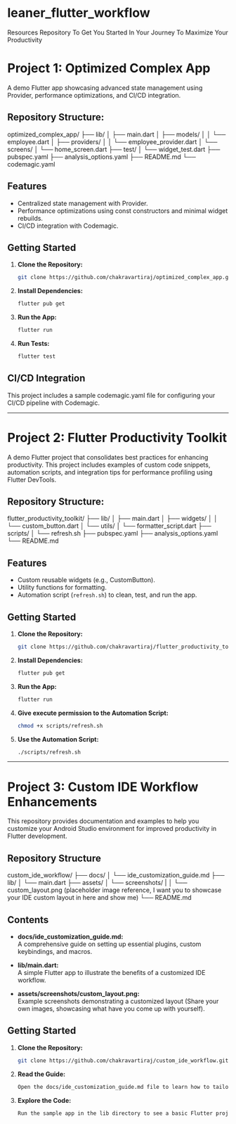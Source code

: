 # leaner_flutter_workflow
Resources Repository To Get You Started In Your Journey To Maximize Your Productivity

# Project 1: Optimized Complex App

A demo Flutter app showcasing advanced state management using Provider, performance optimizations, and CI/CD integration.

## Repository Structure:

optimized_complex_app/
├── lib/
│   ├── main.dart
│   ├── models/
│   │   └── employee.dart
│   ├── providers/
│   │   └── employee_provider.dart
│   └── screens/
│       └── home_screen.dart
├── test/
│   └── widget_test.dart
├── pubspec.yaml
├── analysis_options.yaml
├── README.md
└── codemagic.yaml

## Features

- Centralized state management with Provider.
- Performance optimizations using const constructors and minimal widget rebuilds.
- CI/CD integration with Codemagic.

## Getting Started

1. **Clone the Repository:**
   ``` bash
   git clone https://github.com/chakravartiraj/optimized_complex_app.git
2. **Install Dependencies:**
   ``` bash
   flutter pub get
3. **Run the App:**
   ``` bash
   flutter run
4. **Run Tests:**
   ``` bash
   flutter test

## CI/CD Integration
This project includes a sample codemagic.yaml file for configuring your CI/CD pipeline with Codemagic.

-----------------------------

# Project 2: Flutter Productivity Toolkit

A demo Flutter project that consolidates best practices for enhancing productivity. This project
includes examples of custom code snippets, automation scripts, and integration tips for performance
profiling using Flutter DevTools.

## Repository Structure:

flutter_productivity_toolkit/
├── lib/
│ ├── main.dart
│ ├── widgets/
│ │ └── custom_button.dart
│ └── utils/
│ └── formatter_script.dart
├── scripts/
│ └── refresh.sh
├── pubspec.yaml
├── analysis_options.yaml
└── README.md

## Features

- Custom reusable widgets (e.g., CustomButton).
- Utility functions for formatting.
- Automation script (`refresh.sh`) to clean, test, and run the app.

## Getting Started

1. **Clone the Repository:**
   ``` bash
   git clone https://github.com/chakravartiraj/flutter_productivity_toolkit.git

2. **Install Dependencies:**
   ``` bash
   flutter pub get

3. **Run the App:**
   ``` bash
   flutter run

4. **Give execute permission to the Automation Script:**
   ``` bash
   chmod +x scripts/refresh.sh

5. **Use the Automation Script:**
   ``` bash
   ./scripts/refresh.sh

----------------------------

# Project 3: Custom IDE Workflow Enhancements

This repository provides documentation and examples to help you customize your Android Studio environment for improved productivity in Flutter development.

## Repository Structure

custom_ide_workflow/ 
├── docs/ 
│ └── ide_customization_guide.md 
├── lib/ 
│ └── main.dart 
├── assets/ 
│ └── screenshots/ 
| │ └── custom_layout.png (placeholder image reference, I want you to showcase your IDE custom layout in here and show me) 
└── README.md

## Contents

- **docs/ide_customization_guide.md:**  
  A comprehensive guide on setting up essential plugins, custom keybindings, and macros.

- **lib/main.dart:**  
  A simple Flutter app to illustrate the benefits of a customized IDE workflow.

- **assets/screenshots/custom_layout.png:**  
  Example screenshots demonstrating a customized layout (Share your own images, showcasing what have you come up with yourself).

## Getting Started

1. **Clone the Repository:**
   ```bash
   git clone https://github.com/chakravartiraj/custom_ide_workflow.git

2. **Read the Guide:**
   ```bash
   Open the docs/ide_customization_guide.md file to learn how to tailor your IDE.

3. **Explore the Code:**
   ```bash
   Run the sample app in the lib directory to see a basic Flutter project in action

